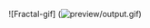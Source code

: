 ![Fractal-gif] (![preview/output.gif](https://media.giphy.com/media/v1.Y2lkPTc5MGI3NjExb245aHQ2d3V1ejQxenJwa3l5cGVobjU0MDVodXVlMTZlYTI4YTdrcyZlcD12MV9pbnRlcm5hbF9naWZfYnlfaWQmY3Q9Zw/5syviUihRpFTYsGqOf/giphy.gif))